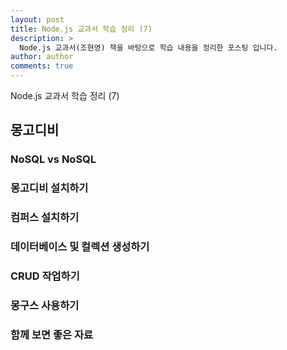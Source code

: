 ```yaml
---
layout: post
title: Node.js 교과서 학습 정리 (7)
description: >
  Node.js 교과서(조현영) 책을 바탕으로 학습 내용을 정리한 포스팅 입니다.
author: author
comments: true
---
```


Node.js 교과서 학습 정리 (7)

## 몽고디비

### NoSQL vs NoSQL

### 몽고디비 설치하기

### 컴퍼스 설치하기

### 데이터베이스 및 컬렉션 생성하기

### CRUD 작업하기

### 몽구스 사용하기

### 함께 보면 좋은 자료
